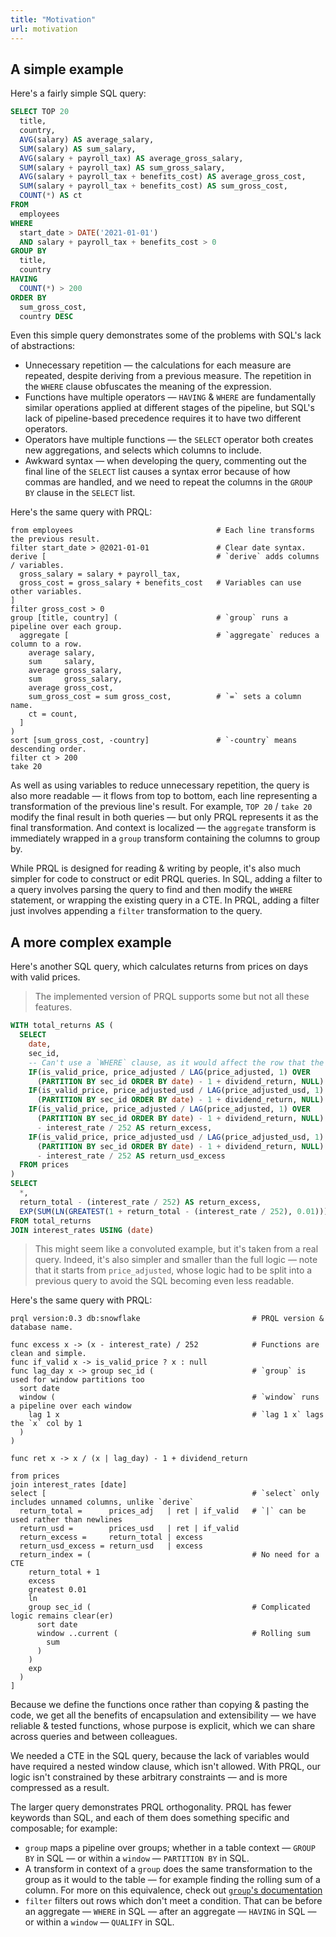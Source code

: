 ```yaml
---
title: "Motivation"
url: motivation
---
```


## A simple example

Here's a fairly simple SQL query:

```sql
SELECT TOP 20
  title,
  country,
  AVG(salary) AS average_salary,
  SUM(salary) AS sum_salary,
  AVG(salary + payroll_tax) AS average_gross_salary,
  SUM(salary + payroll_tax) AS sum_gross_salary,
  AVG(salary + payroll_tax + benefits_cost) AS average_gross_cost,
  SUM(salary + payroll_tax + benefits_cost) AS sum_gross_cost,
  COUNT(*) AS ct
FROM
  employees
WHERE
  start_date > DATE('2021-01-01')
  AND salary + payroll_tax + benefits_cost > 0
GROUP BY
  title,
  country
HAVING
  COUNT(*) > 200
ORDER BY
  sum_gross_cost,
  country DESC
```

Even this simple query demonstrates some of the problems with SQL's lack of
abstractions:

- Unnecessary repetition — the calculations for each measure are repeated,
  despite deriving from a previous measure. The repetition in the `WHERE`
  clause obfuscates the meaning of the expression.
- Functions have multiple operators — `HAVING` & `WHERE` are fundamentally
  similar operations applied at different stages of the pipeline, but SQL's lack
  of pipeline-based precedence requires it to have two different operators.
- Operators have multiple functions — the `SELECT` operator both
  creates new aggregations, and selects which columns to include.
- Awkward syntax — when developing the query, commenting out the final line of
  the `SELECT` list causes a syntax error because of how commas are handled, and
  we need to repeat the columns in the `GROUP BY` clause in the `SELECT` list.

Here's the same query with PRQL:

```prql
from employees                                # Each line transforms the previous result.
filter start_date > @2021-01-01               # Clear date syntax.
derive [                                      # `derive` adds columns / variables.
  gross_salary = salary + payroll_tax,
  gross_cost = gross_salary + benefits_cost   # Variables can use other variables.
]
filter gross_cost > 0
group [title, country] (                      # `group` runs a pipeline over each group.
  aggregate [                                 # `aggregate` reduces a column to a row.
    average salary,
    sum     salary,
    average gross_salary,
    sum     gross_salary,
    average gross_cost,
    sum_gross_cost = sum gross_cost,          # `=` sets a column name.
    ct = count,
  ]
)
sort [sum_gross_cost, -country]               # `-country` means descending order.
filter ct > 200
take 20
```

As well as using variables to reduce unnecessary repetition, the query is also
more readable — it flows from top to bottom, each line representing a
transformation of the previous line's result. For example, `TOP 20` / `take 20`
modify the final result in both queries — but only PRQL represents it as the
final transformation. And context is localized — the `aggregate` transform is
immediately wrapped in a `group` transform containing the columns to group by.

While PRQL is designed for reading & writing by people, it's also much simpler
for code to construct or edit PRQL queries. In SQL, adding a filter to a query
involves parsing the query to find and then modify the `WHERE` statement, or
wrapping the existing query in a CTE. In PRQL, adding a filter just involves
appending a `filter` transformation to the query.


## A more complex example

Here's another SQL query, which calculates returns from prices on days with
valid prices.

> The implemented version of PRQL supports some but not all these features.

```sql
WITH total_returns AS (
  SELECT
    date,
    sec_id,
    -- Can't use a `WHERE` clause, as it would affect the row that the `LAG` function referenced.
    IF(is_valid_price, price_adjusted / LAG(price_adjusted, 1) OVER
      (PARTITION BY sec_id ORDER BY date) - 1 + dividend_return, NULL) AS return_total,
    IF(is_valid_price, price_adjusted_usd / LAG(price_adjusted_usd, 1) OVER
      (PARTITION BY sec_id ORDER BY date) - 1 + dividend_return, NULL) AS return_usd,
    IF(is_valid_price, price_adjusted / LAG(price_adjusted, 1) OVER
      (PARTITION BY sec_id ORDER BY date) - 1 + dividend_return, NULL)
      - interest_rate / 252 AS return_excess,
    IF(is_valid_price, price_adjusted_usd / LAG(price_adjusted_usd, 1) OVER
      (PARTITION BY sec_id ORDER BY date) - 1 + dividend_return, NULL)
      - interest_rate / 252 AS return_usd_excess
  FROM prices
)
SELECT
  *,
  return_total - (interest_rate / 252) AS return_excess,
  EXP(SUM(LN(GREATEST(1 + return_total - (interest_rate / 252), 0.01))) OVER (ORDER BY date)) AS return_excess_index
FROM total_returns
JOIN interest_rates USING (date)
```

> This might seem like a convoluted example, but it's taken from a real query.
> Indeed, it's also simpler and smaller than the full logic — note that it
> starts from `price_adjusted`, whose logic had to be split into a previous
> query to avoid the SQL becoming even less readable.

Here's the same query with PRQL:

```prql
prql version:0.3 db:snowflake                         # PRQL version & database name.

func excess x -> (x - interest_rate) / 252            # Functions are clean and simple.
func if_valid x -> is_valid_price ? x : null
func lag_day x -> group sec_id (                      # `group` is used for window partitions too
  sort date
  window (                                            # `window` runs a pipeline over each window
    lag 1 x                                           # `lag 1 x` lags the `x` col by 1
  )
)

func ret x -> x / (x | lag_day) - 1 + dividend_return

from prices
join interest_rates [date]
select [                                              # `select` only includes unnamed columns, unlike `derive`
  return_total =      prices_adj   | ret | if_valid   # `|` can be used rather than newlines
  return_usd =        prices_usd   | ret | if_valid
  return_excess =     return_total | excess
  return_usd_excess = return_usd   | excess
  return_index = (                                    # No need for a CTE
    return_total + 1
    excess
    greatest 0.01
    ln
    group sec_id (                                    # Complicated logic remains clear(er)
      sort date
      window ..current (                              # Rolling sum
        sum
      )
    )
    exp
  )
]
```

Because we define the functions once rather than copying & pasting the code, we
get all the benefits of encapsulation and extensibility — we have reliable &
tested functions, whose purpose is explicit, which we can share across queries
and between colleagues.

We needed a CTE in the SQL query, because the lack of variables would have
required a nested window clause, which isn't allowed. With PRQL, our logic isn't
constrained by these arbitrary constraints — and is more compressed as a result.

The larger query demonstrates PRQL orthogonality. PRQL has fewer keywords
than SQL, and each of them does something specific and composable; for example:

- `group` maps a pipeline over groups; whether in a table context — `GROUP BY`
  in SQL — or within a `window` — `PARTITION BY` in SQL.
- A transform in context of a `group` does the same transformation to the group
  as it would to the table — for example finding the rolling sum of a column.
  For more on this equivalence, check out [`group`'s
  documentation](https://prql-lang.org/book/transforms/group.html)
- `filter` filters out rows which don't meet a condition. That can be before an
  aggregate — `WHERE` in SQL — after an aggregate — `HAVING` in SQL — or within
  a `window` — `QUALIFY` in SQL.
